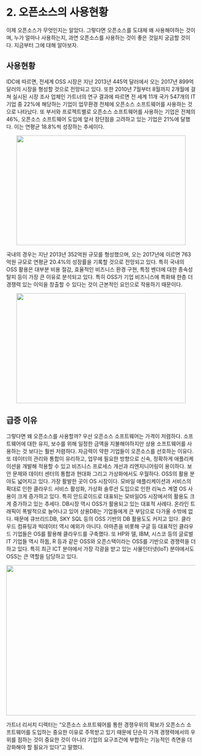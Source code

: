 # 2. 오픈소스의 사용현황

이제 오픈소스가 무엇인지는 알았다.
그렇다면 오픈소스를 도대체 왜 사용해야하는 것이며, 누가 얼마나 사용하는지, 과연 오픈소스를 사용하는 것이 좋은 것일지 궁금할 것이다.
지금부터 그에 대해 알아보자.

## 사용현황

IDC에 따르면, 전세계 OSS 시장은 지난 2013년 445억 달러에서 오는 2017년 899억 달러의 시장을 형성할 것으로 전망되고 있다. 또한 2010년 7월부터 8월까지 2개월에 걸쳐 실시된 시장 조사 업체인 가트너의 연구 결과에 따르면 전 세계 11개 국가 547개의 IT 기업 중 22%에 해당하는 기업이 업무환경 전체에 오픈소스 소프트웨어를 사용하는 것으로 나타났다. 또 부서와 프로젝트별로 오픈소스 소프트웨어를 사용하는 기업은 전체의 46%, 오픈소스 소프트웨어 도입에 앞서 장단점을 고려하고 있는 기업은 21%에 달했다. 이는 연평균 18.8%씩 성장하는 추세이다.

<p align="center">
<img src = "http://dl.dropbox.com/s/kgb83cqcgu9lx8h/international.png" width="450" height="292.5">
<p/>


국내의 경우는 지난 2013년 352억원 규모를 형성했으며, 오는 2017년에 이르면 763억원 규모로 연평균 20.4%의 성장률을 기록할 것으로 전망되고 있다. 특히 국내의 OSS 활용은 대부분 비용 절감, 효율적인 비즈니스 환경 구현, 특정 벤더에 대한 종속성 탈피 등이 가장 큰 이유로 분석되고 있다. 특히 OSS가 기업 비즈니스에 특화돼 한층 더 경쟁력 있는 이익을 창출할 수 있다는 것이 근본적인 요인으로 작용하기 때문이다.

<p align="center">
<img src = "http://dl.dropbox.com/s/fx8hnme8fab1v4i/national.png" width="450" height="292.5">
<p/>


## 급증 이유

그렇다면 왜 오픈소스를 사용할까? 우선 오픈소스 소프트웨어는 가격이 저렴하다. 소프트웨어에 대한 유지, 보수를 위해 일정한 금액을 지불해야하지만 상용 소프트웨어를 사용하는 것 보다는 훨씬 저렴하다. 자금력이 약한 기업들이 오픈소스를 선호하는 이유다. 또 데이터의 관리와 통합이 유리하고, 업무에 필요한 방향으로 신속, 정확하게 애플리케이션을 개발해 적용할 수 있고 비즈니스 프로세스 개선과 리엔지니어링이 용이하다. 보안 문제와 데이터 센터의 통합과 현대화 그리고 가상화에서도 우월하다. OSS의 활용 분야도 넓어지고 있다. 가장 활발한 곳이 OS 시장이다. 모바일 애플리케이션과 서비스의 확대로 인한 클라우드 서비스 활성화, 가상화 솔루션 도입으로 인한 리눅스 계열 OS 사용이 크게 증가하고 있다. 특히 안드로이드로 대표되는 모바일OS 시장에서의 활용도 크게 증가하고 있는 추세다. DB시장 역시 OSS가 활용되고 있는 대표적 사례다. 온라인 트래픽이 폭발적으로 늘어나고 있어 상용DB는 기업들에게 큰 부담으로 다가올 수밖에 없다. 때문에 큐브리드DB, SKY SQL 등의 OSS 기반의 DB 활용도도 커지고 있다. 클라우드 컴퓨팅과 빅데이터 역시 예외가 아니다. 아마존을 비롯해 구글 등 대표적인 클라우드 기업들은 OS를 활용해 클라우드를 구축했다. 또 HP와 델, IBM, 시스코 등의 글로벌 IT 기업들 역시 하둡, R 등과 같은 OSS와 오픈스택이라는 OSS를 기반으로 경쟁력을 더하고 있다. 특히 최근 ICT 분야에서 가장 각광을 받고 있는 사물인터넷(IoT) 분야에서도 OSS는 큰 역할을 담당하고 있다.

<p align="center">
<img src = "http://dl.dropbox.com/s/zo1kdlk0a14mg6m/open-source-choose.png" width="550" height="400">
<p/>

가트너 리서치 디렉터는 “오픈소스 소프트웨어를 통한 경쟁우위의 확보가 오픈소스 소프트웨어를 도입하는 중요한 이유로 주목받고 있기 때문에 단순히 가격 경쟁력에서의 우위를 점하는 것이 중요한 것이 아니라 기업의 요구조건에 부합하는 기능적인 측면을 더 강화해야 할 필요가 있다”고 말했다.

